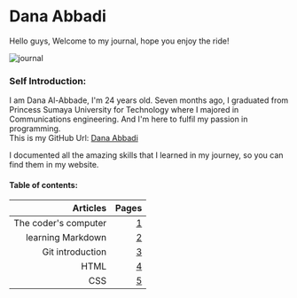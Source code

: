 # Dana Abbadi


Hello guys, Welcome to my journal, hope you enjoy the ride! 

![journal](https://theartofsimple.net/wp-content/uploads/2019/05/journal-laptop.jpg)

### Self Introduction:
I am Dana Al-Abbade, I'm 24 years old. Seven months ago, I graduated from Princess Sumaya University for Technology where I majored in Communications engineering.
And I'm here to fulfil my passion in programming.  
This is my GitHub Url: [Dana Abbadi](https://github.com/DanaAbbadi)
 
 I documented all the amazing skills that I learned in my journey, so you can find them in my website.

#### **Table of contents:**
 
 | Articles | Pages |
|----: |---:|
| The coder's computer | [1](https://danaabbadi.github.io/learning_journal/Learning) |
| learning Markdown | [2](https://danaabbadi.github.io/learning_journal/read2) |
| Git introduction   |  [3](https://danaabbadi.github.io/learning_journal/Git_Intro)  |
| HTML   |  [4](https://danaabbadi.github.io/learning_journal/HTML)  |
| CSS   |  [5](https://danaabbadi.github.io/learning_journal/CSS)  |

